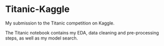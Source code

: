 # Titanic-Kaggle
My submission to the Titanic competition on Kaggle.

The Titanic notebook contains my EDA, data cleaning and pre-processing steps, as well as my model search.
